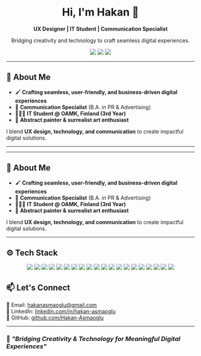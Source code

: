 <h1 align="center">Hi, I'm Hakan 👋</h1>

<p align="center">
  <strong>UX Designer | IT Student | Communication Specialist</strong>
</p>

<p align="center">
  Bridging creativity and technology to craft seamless digital experiences.
</p>

<p align="center">
  <img src="https://img.shields.io/badge/UX%20Designer-%E2%9C%94%EF%B8%8F-black?style=flat-square" />
  <img src="https://img.shields.io/badge/IT%20Student-%E2%9C%94%EF%B8%8F-black?style=flat-square" />
  <img src="https://img.shields.io/badge/Abstract%20Painter-%E2%9C%94%EF%B8%8F-black?style=flat-square" />
</p>

---

## 🎨 **About Me**

- 🖌 **Crafting seamless, user-friendly, and business-driven digital experiences**  
- 💬 **Communication Specialist** (B.A. in PR & Advertising)  
- 👨🏻‍🎓 **IT Student @ OAMK, Finland (3rd Year)**  
- 🎨 **Abstract painter & surrealist art enthusiast**  

I blend **UX design, technology, and communication** to create impactful digital solutions.

---
---

## 🎨 **About Me**

- 🖌 **Crafting seamless, user-friendly, and business-driven digital experiences**  
- 💬 **Communication Specialist** (B.A. in PR & Advertising)  
- 👨🏻‍🎓 **IT Student @ OAMK, Finland (3rd Year)**  
- 🎨 **Abstract painter & surrealist art enthusiast**  

I blend **UX design, technology, and communication** to create impactful digital solutions.

---

## ⚙️ **Tech Stack**

<p align="center">
  <img src="https://img.shields.io/badge/HTML5-%23E34F26.svg?style=for-the-badge&logo=html5&logoColor=white" />
  <img src="https://img.shields.io/badge/CSS3-%231572B6.svg?style=for-the-badge&logo=css3&logoColor=white" />
  <img src="https://img.shields.io/badge/JavaScript-%23F7DF1E.svg?style=for-the-badge&logo=javascript&logoColor=black" />
  <img src="https://img.shields.io/badge/Python-%233776AB.svg?style=for-the-badge&logo=python&logoColor=white" />
  <img src="https://img.shields.io/badge/Java-%23ED8B00.svg?style=for-the-badge&logo=java&logoColor=white" />
  <img src="https://img.shields.io/badge/TypeScript-%23007ACC.svg?style=for-the-badge&logo=typescript&logoColor=white" />
  <img src="https://img.shields.io/badge/React-%2361DAFB.svg?style=for-the-badge&logo=react&logoColor=black" />
  <img src="https://img.shields.io/badge/Next.js-%23000000.svg?style=for-the-badge&logo=next.js&logoColor=white" />
  <img src="https://img.shields.io/badge/TailwindCSS-%2306B6D4.svg?style=for-the-badge&logo=tailwindcss&logoColor=white" />
  <img src="https://img.shields.io/badge/Node.js-%23339933.svg?style=for-the-badge&logo=node.js&logoColor=white" />
  <img src="https://img.shields.io/badge/SQL-%230074C1.svg?style=for-the-badge&logo=sqlite&logoColor=white" />
  <img src="https://img.shields.io/badge/Google%20Cloud-%234285F4.svg?style=for-the-badge&logo=google-cloud&logoColor=white" />
  <img src="https://img.shields.io/badge/Amazon%20AWS-%23FF9900.svg?style=for-the-badge&logo=amazon-aws&logoColor=white" />
  <img src="https://img.shields.io/badge/Git-%23F05032.svg?style=for-the-badge&logo=git&logoColor=white" />
  <img src="https://img.shields.io/badge/GitHub-%23181717.svg?style=for-the-badge&logo=github&logoColor=white" />
  <img src="https://img.shields.io/badge/Linux-%23FCC624.svg?style=for-the-badge&logo=linux&logoColor=black" />
  <img src="https://img.shields.io/badge/Microsoft%20Azure-%230072C6.svg?style=for-the-badge&logo=microsoft-azure&logoColor=white" />
  <img src="https://img.shields.io/badge/Figma-%23F24E1E.svg?style=for-the-badge&logo=figma&logoColor=white" />
  <img src="https://img.shields.io/badge/Adobe%20Photoshop-%2331A8FF.svg?style=for-the-badge&logo=adobe-photoshop&logoColor=white" />
  <img src="https://img.shields.io/badge/Adobe%20Illustrator-%23FF9A00.svg?style=for-the-badge&logo=adobe-illustrator&logoColor=white" />
</p> 

## 📫 **Let's Connect**

📧 Email: [hakanasmaoglu@gmail.com](mailto:hakanasmaoglu@gmail.com)  
🔗 LinkedIn: [linkedin.com/in/hakan-asmaoglu](https://www.linkedin.com/in/hakan-asmaoglu)  
🐙 GitHub: [github.com/Hakan-Asmaoglu](https://github.com/Hakan-Asmaoglu)  

---

### 🚀 *"Bridging Creativity & Technology for Meaningful Digital Experiences"*  
